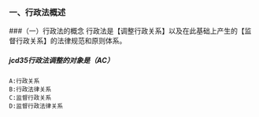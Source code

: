 ### 一、行政法概述
###（一）行政法的概念
    行政法是【调整行政关系】以及在此基础上产生的【监督行政关系】的法律规范和原则体系。


##### jcd35行政法调整的对象是（AC）
    A:行政关系
    B:行政法律关系
    C:监督行政关系
    D:监督行政法律关系
